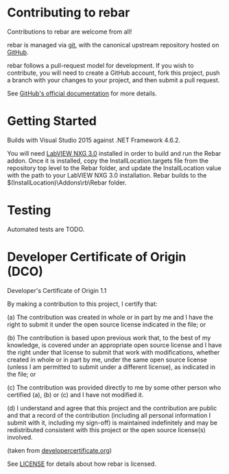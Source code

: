 # Contributing to rebar 

Contributions to rebar are welcome from all!

rebar is managed via [git](https://git-scm.com), with the canonical upstream
repository hosted on [GitHub](https://github.com/ni/rebar/).

rebar follows a pull-request model for development.  If you wish to
contribute, you will need to create a GitHub account, fork this project, push a
branch with your changes to your project, and then submit a pull request.

See [GitHub's official documentation](https://help.github.com/articles/using-pull-requests/) for more details.

# Getting Started

Builds with Visual Studio 2015 against .NET Framework 4.6.2.

You will need [LabVIEW NXG 3.0](http://www.ni.com/nl-nl/support/downloads/software-products/download.labview-nxg.html) installed in order
to build and run the Rebar addon. Once it is installed, copy the InstallLocation.targets file from the repository top level to the Rebar
folder, and update the InstallLocation value with the path to your LabVIEW NXG 3.0 installation. Rebar builds to the 
$(InstallLocation)\Addons\rb\Rebar folder.

# Testing

Automated tests are TODO.

# Developer Certificate of Origin (DCO)

   Developer's Certificate of Origin 1.1

   By making a contribution to this project, I certify that:

   (a) The contribution was created in whole or in part by me and I
       have the right to submit it under the open source license
       indicated in the file; or

   (b) The contribution is based upon previous work that, to the best
       of my knowledge, is covered under an appropriate open source
       license and I have the right under that license to submit that
       work with modifications, whether created in whole or in part
       by me, under the same open source license (unless I am
       permitted to submit under a different license), as indicated
       in the file; or

   (c) The contribution was provided directly to me by some other
       person who certified (a), (b) or (c) and I have not modified
       it.

   (d) I understand and agree that this project and the contribution
       are public and that a record of the contribution (including all
       personal information I submit with it, including my sign-off) is
       maintained indefinitely and may be redistributed consistent with
       this project or the open source license(s) involved.

(taken from [developercertificate.org](https://developercertificate.org/))

See [LICENSE](https://github.com/ni/rebar/blob/master/LICENSE)
for details about how rebar is licensed.
